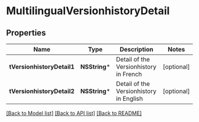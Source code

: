 # MultilingualVersionhistoryDetail

## Properties
Name | Type | Description | Notes
------------ | ------------- | ------------- | -------------
**tVersionhistoryDetail1** | **NSString*** | Detail of the Versionhistory in French | [optional] 
**tVersionhistoryDetail2** | **NSString*** | Detail of the Versionhistory in English | [optional] 

[[Back to Model list]](../README.md#documentation-for-models) [[Back to API list]](../README.md#documentation-for-api-endpoints) [[Back to README]](../README.md)


